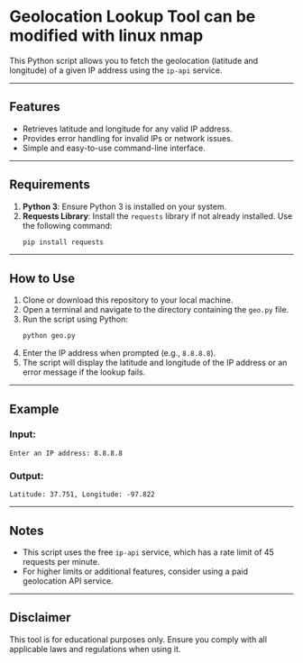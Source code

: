 # Geolocation Lookup Tool can be modified with linux nmap

This Python script allows you to fetch the geolocation (latitude and longitude) of a given IP address using the `ip-api` service.

---

## Features

- Retrieves latitude and longitude for any valid IP address.
- Provides error handling for invalid IPs or network issues.
- Simple and easy-to-use command-line interface.

---

## Requirements

1. **Python 3**: Ensure Python 3 is installed on your system.
2. **Requests Library**: Install the `requests` library if not already installed. Use the following command:
   ```bash
   pip install requests
   ```

---

## How to Use

1. Clone or download this repository to your local machine.
2. Open a terminal and navigate to the directory containing the `geo.py` file.
3. Run the script using Python:
   ```bash
   python geo.py
   ```
4. Enter the IP address when prompted (e.g., `8.8.8.8`).
5. The script will display the latitude and longitude of the IP address or an error message if the lookup fails.

---

## Example

### Input:
```plaintext
Enter an IP address: 8.8.8.8
```

### Output:
```plaintext
Latitude: 37.751, Longitude: -97.822
```

---

## Notes

- This script uses the free `ip-api` service, which has a rate limit of 45 requests per minute.
- For higher limits or additional features, consider using a paid geolocation API service.

---

## Disclaimer

This tool is for educational purposes only. Ensure you comply with all applicable laws and regulations when using it.
